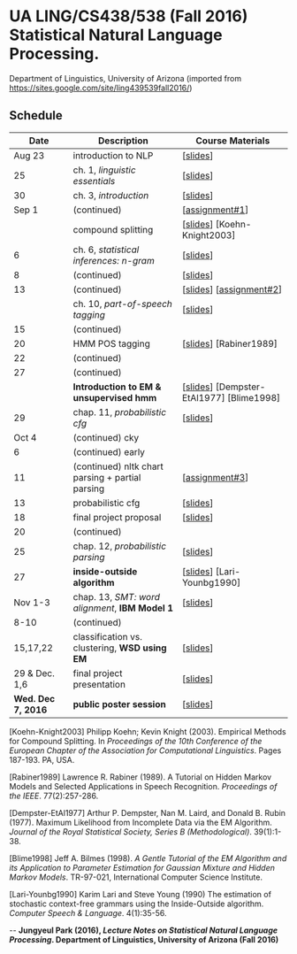 # UA LING/CS438/538 (Fall 2016) Statistical Natural Language Processing. 

Department of Linguistics, University of Arizona (imported from https://sites.google.com/site/ling439539fall2016/)


## Schedule
| Date |	Description	 |Course Materials |
| ------------ | ------------ | ------------  |
| Aug 23 | introduction to NLP | [[slides]()] |
|  25 | ch. 1, *linguistic essentials* | [[slides]()] |
|  30 | ch. 3, *introduction* | [[slides]()] |
| Sep 1 | (continued) | [[assignment#1]()] |
|  | compound splitting | [[slides]()] [Koehn-Knight2003] |
| 6| ch. 6, *statistical inferences: n-gram* | [[slides]()] |
| 8| (continued) | [[slides]()] |
| 13| (continued) | [[slides]()] [[assignment#2]()] |
| | ch. 10, *part-of-speech tagging* | [[slides]()] |
| 15| (continued) |  |
| 20| HMM  POS tagging | [[slides]()] [Rabiner1989] |
| 22| (continued) |  |
| 27| (continued) |  |
| | **Introduction to EM & unsupervised hmm** | [[slides]()] [Dempster-EtAl1977] [Blime1998] |
| 29| chap. 11, *probabilistic cfg* | [[slides]()] |
| Oct 4 | (continued) cky |  |
| 6 | (continued) early |  |
| 11 | (continued) nltk chart parsing + partial parsing | [[assignment#3]()]  |
| 13| probabilistic cfg | [[slides]()] |
| 18| final project proposal | [[slides]()] |
| 20| (continued) |  |
| 25| chap. 12, *probabilistic parsing* | [[slides]()] |
| 27| **inside-outside algorithm** | [[slides]()] [Lari-Younbg1990] |
| Nov 1-3| chap. 13, *SMT: word alignment*, **IBM Model 1** | [[slides]()] |
| 8-10| (continued) |  |
| 15,17,22| classification vs. clustering, **WSD using EM** | [[slides]()] |
| 29 & Dec. 1,6| final project presentation | [[slides]()] |
| **Wed. Dec 7, 2016**| **public poster session** | [[slides]()] |


[Koehn-Knight2003] Philipp Koehn; Kevin Knight (2003). Empirical Methods for Compound Splitting. In *Proceedings of the 10th Conference of the European Chapter of the Association for Computational Linguistics*. Pages 187-193. PA, USA. 

[Rabiner1989] Lawrence R. Rabiner (1989). A Tutorial on Hidden Markov Models and Selected Applications in Speech Recognition. *Proceedings of the IEEE*. 77(2):257-286. 

[Dempster-EtAl1977] Arthur P. Dempster, Nan M. Laird, and Donald B. Rubin (1977). Maximum Likelihood from Incomplete Data via the EM Algorithm. *Journal of the Royal Statistical Society, Series B (Methodological)*. 39(1):1-38.  

[Blime1998] Jeff A. Bilmes (1998). *A Gentle Tutorial of the EM Algorithm and its Application to Parameter Estimation for Gaussian Mixture and Hidden Markov Models*. TR-97-021, International Computer Science Institute. 

[Lari-Younbg1990] Karim Lari and Steve Young (1990) The estimation of stochastic context-free grammars using the Inside-Outside algorithm. *Computer Speech & Language*. 4(1):35-56. 


--
**Jungyeul Park (2016), *Lecture Notes on Statistical Natural Language Processing*.  Department of Linguistics, University of Arizona (Fall 2016)**


